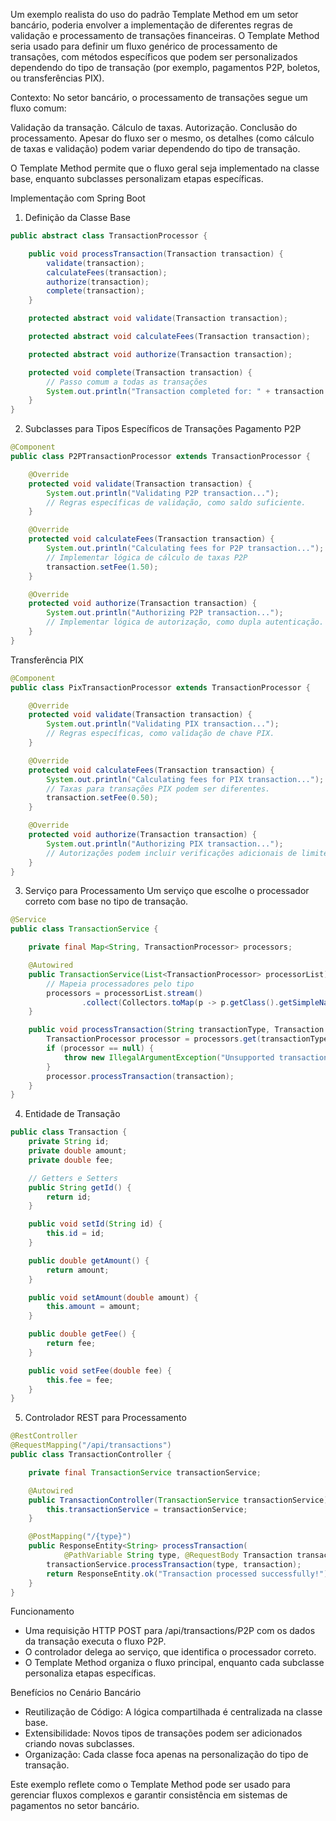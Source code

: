 
Um exemplo realista do uso do padrão Template Method em um setor bancário, poderia envolver a implementação de diferentes regras de validação e processamento de transações financeiras. O Template Method seria usado para definir um fluxo genérico de processamento de transações, com métodos específicos que podem ser personalizados dependendo do tipo de transação (por exemplo, pagamentos P2P, boletos, ou transferências PIX).

Contexto:
No setor bancário, o processamento de transações segue um fluxo comum:

Validação da transação.
Cálculo de taxas.
Autorização.
Conclusão do processamento.
Apesar do fluxo ser o mesmo, os detalhes (como cálculo de taxas e validação) podem variar dependendo do tipo de transação.

O Template Method permite que o fluxo geral seja implementado na classe base, enquanto subclasses personalizam etapas específicas.

Implementação com Spring Boot
1. Definição da Classe Base
```java
public abstract class TransactionProcessor {

    public void processTransaction(Transaction transaction) {
        validate(transaction);
        calculateFees(transaction);
        authorize(transaction);
        complete(transaction);
    }

    protected abstract void validate(Transaction transaction);

    protected abstract void calculateFees(Transaction transaction);

    protected abstract void authorize(Transaction transaction);

    protected void complete(Transaction transaction) {
        // Passo comum a todas as transações
        System.out.println("Transaction completed for: " + transaction.getId());
    }
}
```

2. Subclasses para Tipos Específicos de Transações
Pagamento P2P
```java
@Component
public class P2PTransactionProcessor extends TransactionProcessor {

    @Override
    protected void validate(Transaction transaction) {
        System.out.println("Validating P2P transaction...");
        // Regras específicas de validação, como saldo suficiente.
    }

    @Override
    protected void calculateFees(Transaction transaction) {
        System.out.println("Calculating fees for P2P transaction...");
        // Implementar lógica de cálculo de taxas P2P
        transaction.setFee(1.50);
    }

    @Override
    protected void authorize(Transaction transaction) {
        System.out.println("Authorizing P2P transaction...");
        // Implementar lógica de autorização, como dupla autenticação.
    }
}
```

Transferência PIX
```java
@Component
public class PixTransactionProcessor extends TransactionProcessor {

    @Override
    protected void validate(Transaction transaction) {
        System.out.println("Validating PIX transaction...");
        // Regras específicas, como validação de chave PIX.
    }

    @Override
    protected void calculateFees(Transaction transaction) {
        System.out.println("Calculating fees for PIX transaction...");
        // Taxas para transações PIX podem ser diferentes.
        transaction.setFee(0.50);
    }

    @Override
    protected void authorize(Transaction transaction) {
        System.out.println("Authorizing PIX transaction...");
        // Autorizações podem incluir verificações adicionais de limites.
    }
}
```

3. Serviço para Processamento
Um serviço que escolhe o processador correto com base no tipo de transação.

```java
@Service
public class TransactionService {

    private final Map<String, TransactionProcessor> processors;

    @Autowired
    public TransactionService(List<TransactionProcessor> processorList) {
        // Mapeia processadores pelo tipo
        processors = processorList.stream()
                .collect(Collectors.toMap(p -> p.getClass().getSimpleName(), p -> p));
    }

    public void processTransaction(String transactionType, Transaction transaction) {
        TransactionProcessor processor = processors.get(transactionType + "TransactionProcessor");
        if (processor == null) {
            throw new IllegalArgumentException("Unsupported transaction type: " + transactionType);
        }
        processor.processTransaction(transaction);
    }
}
```

4. Entidade de Transação
```java
public class Transaction {
    private String id;
    private double amount;
    private double fee;

    // Getters e Setters
    public String getId() {
        return id;
    }

    public void setId(String id) {
        this.id = id;
    }

    public double getAmount() {
        return amount;
    }

    public void setAmount(double amount) {
        this.amount = amount;
    }

    public double getFee() {
        return fee;
    }

    public void setFee(double fee) {
        this.fee = fee;
    }
}
```

5. Controlador REST para Processamento
```java
@RestController
@RequestMapping("/api/transactions")
public class TransactionController {

    private final TransactionService transactionService;

    @Autowired
    public TransactionController(TransactionService transactionService) {
        this.transactionService = transactionService;
    }

    @PostMapping("/{type}")
    public ResponseEntity<String> processTransaction(
            @PathVariable String type, @RequestBody Transaction transaction) {
        transactionService.processTransaction(type, transaction);
        return ResponseEntity.ok("Transaction processed successfully!");
    }
}
```

Funcionamento
- Uma requisição HTTP POST para /api/transactions/P2P com os dados da transação executa o fluxo P2P.
- O controlador delega ao serviço, que identifica o processador correto.
- O Template Method organiza o fluxo principal, enquanto cada subclasse personaliza etapas específicas.

Benefícios no Cenário Bancário
- Reutilização de Código: A lógica compartilhada é centralizada na classe base.
- Extensibilidade: Novos tipos de transações podem ser adicionados criando novas subclasses.
- Organização: Cada classe foca apenas na personalização do tipo de transação.

Este exemplo reflete como o Template Method pode ser usado para gerenciar fluxos complexos e garantir consistência em sistemas de pagamentos no setor bancário.
